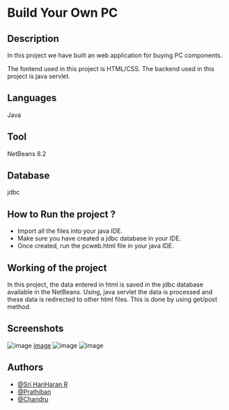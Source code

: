 # Build Your Own PC

## Description

In this project we have built an web application for buying PC components.

The fontend used in this project is HTML/CSS. The backend used in this project is java servlet.

## Languages

Java

## Tool

NetBeans 8.2

## Database

jdbc

## How to Run the project ?

- Import all the files into your java IDE. 
- Make sure you have created a jdbc database in your IDE.
- Once created, run the pcweb.html file in your java IDE.   


## Working of the project 

In this project, the data entered in html is saved in the jdbc database available in the NetBeans. Using, java servlet the data is processed and these data is redirected to other html files. This is done by using get/post method.

## Screenshots
![image](https://user-images.githubusercontent.com/76623387/218260831-5622624a-a963-4592-ad9e-d0804c826c36.png)
[image](https://user-images.githubusercontent.com/76623387/218260842-799330e9-e7e2-40c8-a60b-eb5ebb858141.png)
![image](https://user-images.githubusercontent.com/76623387/218260896-b3fc0162-3b0f-461d-8933-cb226b2862ff.png)
![image](https://user-images.githubusercontent.com/76623387/218260911-476dbb4b-5f47-48be-9b70-464e8383c118.png)

## Authors

- [@Sri HariHaran R](https://github.com/Sri-HariHaran-R)
- [@Prathiban](https://github.com/pattu1729)
- [@Chandru](https://github.com/CHANDRU-34)
